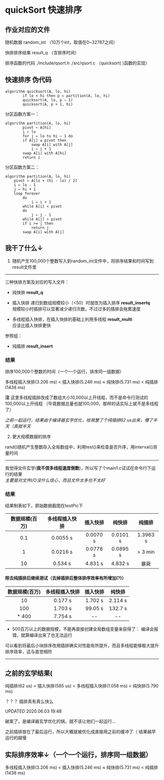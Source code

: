# quickSort 快速排序

## 作业对应的文件

随机数据 random_int （10万个int，取值在0~32767之间）

快排排序结果 result_q （含排序时间）

排序函数的代码 ./include/qsort.h ./src/qsort.c （quicksort( )函数的实现）

## 快速排序 伪代码

```pseudo
algorithm quicksort(A, lo, hi)
        if lo < hi then p ← partition(A, lo, hi)
        quicksort(A, lo, p – 1)
        quicksort(A, p + 1, hi)
```

分区函数方案一：

```pseudo
algorithm partition(A, lo, hi)
        pivot ← A[hi]
        i ← lo
        for j ← lo to hi – 1 do
        if A[j] ≤ pivot then
            swap A[i] with A[j]
            i ← i + 1
        swap A[i] with A[hi]
        return i
```

分区函数方案二：

```pseudo
algorithm partition(A, lo, hi)
    pivot ← A[lo + (hi - lo) / 2]
    i ← lo - 1
    j ← hi + 1
    loop forever
        do
            i ← i + 1
        while A[i] < pivot
        do
            j ← j - 1
        while A[j] > pivot
        if i >= j then
            return j
        swap A[i] with A[j]
```

## 我干了什么↓

1. 随机产生100,000个整数写入到random_int文件中，将排序结果和时间写到result文件里

--------------------------------------------------

三种快排方案及对应的写入文件：

- 纯快排 **result_q**

- 插入快排 递归到数组规模较小（<50）时就改为插入排序 **result_insertq**\
    规模较小时插排可以显著减少递归次数，不过过多的插排会拖累速度

- 多线程插入快排，在插入快排的基础上利用多线程 **result_multi**\
    应该比插入快排更快

参照组：

- 纯插排 **result_insert**

### 结果

排序100,000个整数的时间（一个一个运行，排序同一组数据）

多线程插入快排(3.206 ms) < 插入快排(5.246 ms) ≈ 纯快排(5.731 ms) < 纯插排(1438 ms)

**注** 这里多线程插排改成了数组大小10,000以上开线程，而不是命令行测试的100,000以上开线程
（毕竟数据总量也就100,000，那样的话实际上就不是多线程了）

*之前一起运行，结果由于编译器玄学优化，给我整了个纯插排62 us出来，懵了半天（真就半天*

2. 更大规模数据的排序

rand()随机产生整数存入全局数组中，利用test()来检查是否升序，用interval()测量时间

--------------------------------------------------

我觉得文件玄学(**我不信多线程速度倒数**)，所以写了个main1.c试试在命令行下运行的结果\
 *主要是对文件I/O没什么信心，而且文件太多也不太好*

### 结果

结果制表如下，原始数据截图在testPic下

| 数据规模(百万) | 多线程插入快排 | 插入快排 |  纯快排  |  纯插排  |
| :------------: | :------------: | :------: | :------: | :------: |
|      0.1       |    0.0055 s    | 0.0070 s | 0.0101 s | 1.3963 s |
|       1        |    0.0216 s    | 0.0778 s | 0.0895 s | > 3 min  |
|       10       |    0.534 s     | 4.831 s  | 4.832 s  |   暴毙   |

#### 除去纯插排后继续测试（去掉插排后整体排序效率有所增加(?)）

| 数据规模(百万) | 多线程插入快排 | 插入快排 | 纯快排  |
| :------------: | :------------: | :------: | :-----: |
|       10       |    0.177 s     | 1.702 s  | 2.114 s |
|      100       |    1.703 s     | 99.05 s  | 132.7 s |
|     \* 400     |    7.754 s     |    --    |   --    |

* 500百万以上的数据规模，不能再直接创建全局数组变量来获得了：
编译会报错，就算编译出来了也无法运行

可以看到将最后小块排序改用插排确实对性能有所提升，而且多线程能够极大提升排序效率，这与直觉相符

--------------------------------------------------

## 之前的玄学结果(

纯插排(62 us) < 插入快排(585 us) < 多线程插入快排(1.058 ms) < 纯快排(5.790 ms)

？？？ 插排真有真么快么

UPDATED 2020.06.03 19:48

破案了，是编译器玄学优化的锅，就不该让他们一起运行...

之前插排放在了最后运行，所以大概就被优化成直接用之前的缓冲了（
结果越早运行的越慢

## 实际排序效率↓（一个一个运行，排序同一组数据）

多线程插入快排(3.206 ms) < 插入快排(5.246 ms) ≈ 纯快排(5.731 ms) < 纯插排(1438 ms)
